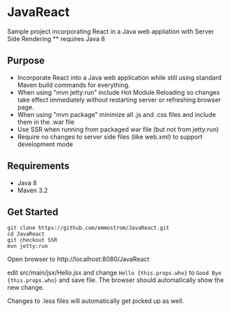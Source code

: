# JavaReact
Sample project incorporating React in a Java web appliation with Server Side Rendering ** requires Java 8

## Purpose
* Incorporate React into a Java web application while still using standard Maven build commands for everything.
* When using "mvn jetty:run" include Hot Module Reloading so changes take effect immediately without restarting server or refreshing browser page.
* When using "mvn package" minimize all .js and .css files and include them in the .war file
* Use SSR when running from packaged war file (but not from jetty:run)
* Require no changes to server side files (like web.xml) to support development mode
 
## Requirements
* Java 8
* Maven 3.2

## Get Started

```
git clone https://github.com/emmostrom/JavaReact.git
cd JavaReact
git checkout SSR
mvn jetty:run
```

Open browser to http://localhost:8080/JavaReact

edit src/main/jsx/Hello.jsx and change `Hello {this.props.who}` to `Good Bye {this.props.who}` and save file.  The browser should automatically show the new change.

Changes to .less files will automatically get picked up as well.

